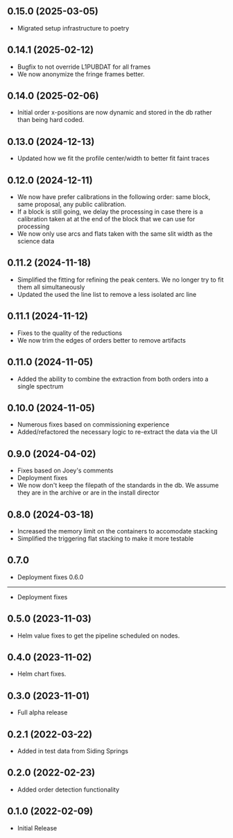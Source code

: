 0.15.0 (2025-03-05)
-------------------
- Migrated setup infrastructure to poetry

0.14.1 (2025-02-12)
-------------------
- Bugfix to not override L1PUBDAT for all frames
- We now anonymize the fringe frames better.

0.14.0 (2025-02-06)
-------------------
- Initial order x-positions are now dynamic and stored in the db rather
  than being hard coded.

0.13.0 (2024-12-13)
-------------------
- Updated how we fit the profile center/width to better fit faint traces

0.12.0 (2024-12-11)
-------------------
- We now have prefer calibrations in the following order: same block, same proposal, any public calibration.
- If a block is still going, we delay the processing in case there is a calibration taken at
  at the end of the block that we can use for processing
- We now only use arcs and flats taken with the same slit width as the science data

0.11.2 (2024-11-18)
-------------------
- Simplified the fitting for refining the peak centers. We no longer try to fit them all simultaneously
- Updated the used the line list to remove a less isolated arc line

0.11.1 (2024-11-12)
-------------------
- Fixes to the quality of the reductions
- We now trim the edges of orders better to remove artifacts

0.11.0 (2024-11-05)
-------------------
- Added the ability to combine the extraction from both orders into a single spectrum

0.10.0 (2024-11-05)
-------------------
- Numerous fixes based on commissioning experience
- Added/refactored the necessary logic to re-extract
  the data via the UI

0.9.0 (2024-04-02)
------------------
- Fixes based on Joey's comments
- Deployment fixes
- We now don't keep the filepath of the standards in the db. We assume they are in the archive
  or are in the install director

0.8.0 (2024-03-18)
------------------
- Increased the memory limit on the containers to accomodate stacking
- Simplified the triggering flat stacking to make it more testable

0.7.0
-----
- Deployment fixes
0.6.0
-----
- Deployment fixes

0.5.0 (2023-11-03)
------------------
- Helm value fixes to get the pipeline scheduled on nodes.

0.4.0 (2023-11-02)
------------------
- Helm chart fixes.

0.3.0 (2023-11-01)
------------------
- Full alpha release

0.2.1 (2022-03-22)
------------------
- Added in test data from Siding Springs

0.2.0 (2022-02-23)
------------------
- Added order detection functionality

0.1.0 (2022-02-09)
------------------
- Initial Release
